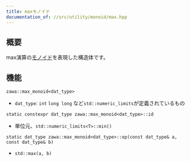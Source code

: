 ```yaml
---
title: maxモノイド
documentation_of: //src/utility/monoid/max.hpp
---
```


## 概要

max演算の[モノイド](https://ja.wikipedia.org/wiki/%E3%83%A2%E3%83%8E%E3%82%A4%E3%83%89)を表現した構造体です。

## 機能

`zawa::max_monoid<dat_type>`
- `dat_type`: `int` `long long` など`std::numeric_limits`が定義されているもの

`static constexpr dat_type zawa::max_monoid<dat_type>::id`
- 単位元、`std::numeric_limits<T>::min()`

`static dat_type zawa::max_monoid<dat_type>::op(const dat_type& a, const dat_type& b)`
- `std::max(a, b)`
